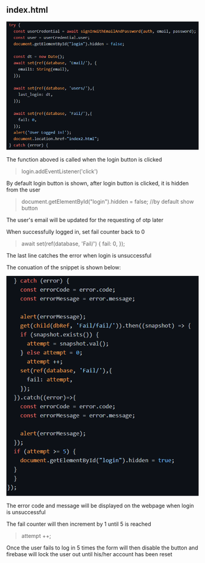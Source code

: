 ## index.html

![Image not found!](https://github.com/Xeropyt/IOTS-Project/blob/main/Images/try1.png?raw=true)

The function aboved is called when the login button is clicked
> login.addEventListener('click')

By default login button is shown, after login button is clicked, it is hidden from the user
> document.getElementById("login").hidden = false; //by default show button

The user's email will be updated for the requesting of otp later

When successfully logged in, set fail counter back to 0
> await set(ref(database, 'Fail/') { fail: 0, });

The last line catches the error when login is unsuccessful

The conuation of the snippet is shown below:

![Image not found!](https://github.com/Xeropyt/IOTS-Project/blob/main/Images/try2.png?raw=true)

The error code and message will be displayed on the webpage when login is unsuccessful

The fail counter will then increment by 1 until 5 is reached
> attempt ++;

Once the user fails to log in 5 times the form will then disable the button and firebase will
lock the user out until his/her account has been reset
